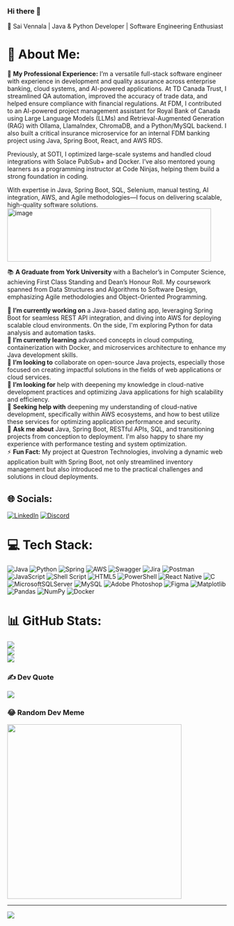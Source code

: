 ### Hi there 👋
🌟 Sai Vennala | Java & Python Developer | Software Engineering Enthusiast

# 💫 About Me:


💼 **My Professional Experience:** I’m a versatile full-stack software engineer with experience in development and quality assurance across enterprise banking, cloud systems, and AI-powered applications. At TD Canada Trust, I streamlined QA automation, improved the accuracy of trade data, and helped ensure compliance with financial regulations. At FDM, I contributed to an AI-powered project management assistant for Royal Bank of Canada using Large Language Models (LLMs) and Retrieval-Augmented Generation (RAG) with Ollama, LlamaIndex, ChromaDB, and a Python/MySQL backend. I also built a critical insurance microservice for an internal FDM banking project using Java, Spring Boot, React, and AWS RDS.

Previously, at SOTI, I optimized large-scale systems and handled cloud integrations with Solace PubSub+ and Docker. I’ve also mentored young learners as a programming instructor at Code Ninjas, helping them build a strong foundation in coding.

With expertise in Java, Spring Boot, SQL, Selenium, manual testing, AI integration, AWS, and Agile methodologies—I focus on delivering scalable, high-quality software solutions.<img width="468" height="122" alt="image" src="https://github.com/user-attachments/assets/8347a715-56b5-427c-82a2-99bef6840960" />
 
📚 **A Graduate from York University** with a Bachelor’s in Computer Science, achieving First Class Standing and Dean’s Honour Roll. My coursework spanned from Data Structures and Algorithms to Software Design, emphasizing Agile methodologies and Object-Oriented Programming.<br>

🔭 **I’m currently working on** a Java-based dating app, leveraging Spring Boot for seamless REST API integration, and diving into AWS for deploying scalable cloud environments. On the side, I'm exploring Python for data analysis and automation tasks.<br>🌱 **I’m currently learning** advanced concepts in cloud computing, containerization with Docker, and microservices architecture to enhance my Java development skills.<br>👯 **I’m looking to** collaborate on open-source Java projects, especially those focused on creating impactful solutions in the fields of web applications or cloud services.<br>🤔 **I’m looking for** help with deepening my knowledge in cloud-native development practices and optimizing Java applications for high scalability and efficiency.<br>🤝 **Seeking help with** deepening my understanding of cloud-native development, specifically within AWS ecosystems, and how to best utilize these services for optimizing application performance and security.<br>💬 **Ask me about** Java, Spring Boot, RESTful APIs, SQL, and transitioning projects from conception to deployment. I'm also happy to share my experience with performance testing and system optimization.<br>⚡ **Fun Fact:** My project at Questron Technologies, involving a dynamic web application built with Spring Boot, not only streamlined inventory management but also introduced me to the practical challenges and solutions in cloud deployments.



## 🌐 Socials:
[![LinkedIn](https://img.shields.io/badge/LinkedIn-%230077B5.svg?logo=linkedin&logoColor=white)](https://linkedin.com/in/sai-vennala) [![Discord](https://img.shields.io/badge/Discord-%237289DA.svg?logo=discord&logoColor=white)](https://discord.gg/pghKmMUZ) 

# 💻 Tech Stack:
![Java](https://img.shields.io/badge/java-%23ED8B00.svg?style=for-the-badge&logo=openjdk&logoColor=white) ![Python](https://img.shields.io/badge/python-3670A0?style=for-the-badge&logo=python&logoColor=ffdd54) ![Spring](https://img.shields.io/badge/spring-%236DB33F.svg?style=for-the-badge&logo=spring&logoColor=white) ![AWS](https://img.shields.io/badge/AWS-%23FF9900.svg?style=for-the-badge&logo=amazon-aws&logoColor=white) ![Swagger](https://img.shields.io/badge/-Swagger-%23Clojure?style=for-the-badge&logo=swagger&logoColor=white) ![Jira](https://img.shields.io/badge/jira-%230A0FFF.svg?style=for-the-badge&logo=jira&logoColor=white) ![Postman](https://img.shields.io/badge/Postman-FF6C37?style=for-the-badge&logo=postman&logoColor=white) ![JavaScript](https://img.shields.io/badge/javascript-%23323330.svg?style=for-the-badge&logo=javascript&logoColor=%23F7DF1E)  ![Shell Script](https://img.shields.io/badge/shell_script-%23121011.svg?style=for-the-badge&logo=gnu-bash&logoColor=white) ![HTML5](https://img.shields.io/badge/html5-%23E34F26.svg?style=for-the-badge&logo=html5&logoColor=white) ![PowerShell](https://img.shields.io/badge/PowerShell-%235391FE.svg?style=for-the-badge&logo=powershell&logoColor=white) ![React Native](https://img.shields.io/badge/react_native-%2320232a.svg?style=for-the-badge&logo=react&logoColor=%2361DAFB) ![C](https://img.shields.io/badge/c-%2300599C.svg?style=for-the-badge&logo=c&logoColor=white) ![MicrosoftSQLServer](https://img.shields.io/badge/Microsoft%20SQL%20Server-CC2927?style=for-the-badge&logo=microsoft%20sql%20server&logoColor=white) ![MySQL](https://img.shields.io/badge/mysql-%2300000f.svg?style=for-the-badge&logo=mysql&logoColor=white) ![Adobe Photoshop](https://img.shields.io/badge/adobe%20photoshop-%2331A8FF.svg?style=for-the-badge&logo=adobe%20photoshop&logoColor=white) ![Figma](https://img.shields.io/badge/figma-%23F24E1E.svg?style=for-the-badge&logo=figma&logoColor=white) ![Matplotlib](https://img.shields.io/badge/Matplotlib-%23ffffff.svg?style=for-the-badge&logo=Matplotlib&logoColor=black) ![Pandas](https://img.shields.io/badge/pandas-%23150458.svg?style=for-the-badge&logo=pandas&logoColor=white) ![NumPy](https://img.shields.io/badge/numpy-%23013243.svg?style=for-the-badge&logo=numpy&logoColor=white) ![Docker](https://img.shields.io/badge/docker-%230db7ed.svg?style=for-the-badge&logo=docker&logoColor=white)  

# 📊 GitHub Stats:
![](https://github-readme-stats.vercel.app/api?username=vennala-sai&theme=react&hide_border=false&include_all_commits=false&count_private=true)<br/>
![](https://github-readme-streak-stats.herokuapp.com/?user=vennala-sai&theme=react&hide_border=false)<br/>
![](https://github-readme-stats.vercel.app/api/top-langs/?username=vennala-sai&theme=react&hide_border=false&include_all_commits=false&count_private=true&layout=compact)

### ✍️ Dev Quote
![](https://quotes-github-readme.vercel.app/api?type=horizontal&theme=tokyonight)

### 😂 Random Dev Meme
<img src='https://randommeme-five.vercel.app/' style="height: 400px;"/>

---
[![](https://visitcount.itsvg.in/api?id=vennala-sai&icon=1&color=0)](https://visitcount.itsvg.in)

<!-- Proudly created with GPRM ( https://gprm.itsvg.in ) -->
